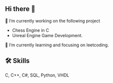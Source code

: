 ## Hi there 👋

🔭 I’m currently working on the following project
- Chess Engine in C
- Unreal Engine Game Development. 

🌱 I’m currently learning and focusing on leetcoding.

## 🛠 Skills
C, C++, C#, SQL, Python, VHDL





<!--
**EnsarAki/EnsarAki** is a ✨ _special_ ✨ repository because its `README.md` (this file) appears on your GitHub profile.

Here are some ideas to get you started:

- 🔭 I’m currently working on ...
- 🌱 I’m currently learning ...
- 👯 I’m looking to collaborate on ...
- 🤔 I’m looking for help with ...
- 💬 Ask me about ...
- 📫 How to reach me: ...
- 😄 Pronouns: ...
- ⚡ Fun fact: ...
-->
